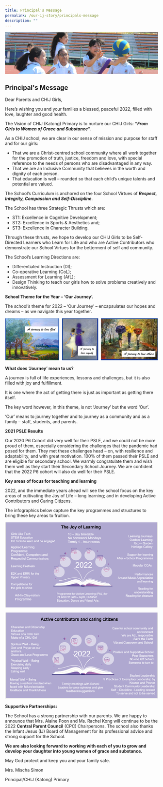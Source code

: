 ```yaml
---
title: Principal's Message
permalink: /our-ij-story/principals-message
description: ""
---
```

![](/images/subpage.jpg)


## Principal's Message

Dear Parents and CHIJ Girls,

  

Here’s wishing you and your families a blessed, peaceful 2022, filled with love, laughter and good health.

  

The Vision of CHIJ (Katong) Primary is to nurture our CHIJ Girls: **_“From Girls to Women of Grace and Substance”_**.

  

As a CHIJ school, we are clear in our sense of mission and purpose for staff and for our girls:

*   That we are a Christ-centred school community where all work together for the promotion of truth, justice, freedom and love, with special reference to the needs of persons who are disadvantaged in any way.
*   That we are an Inclusive Community that believes in the worth and dignity of each person.
*   That education is well – rounded so that each child’s unique talents and potential are valued.

  

The School’s Curriculum is anchored on the four School Virtues of **_Respect, Integrity, Compassion and Self-Discipline_**.

  

The School has three Strategic Thrusts which are:

*   ST1: Excellence in Cognitive Development;
*   ST2: Excellence in Sports & Aesthetics and;
*   ST3: Excellence in Character Building.

  

Through these thrusts, we hope to develop our CHIJ Girls to be Self-Directed Learners who Learn for Life and who are Active Contributors who demonstrate our School Virtues for the betterment of self and community.

  

The School’s Learning Directions are:

*   Differentiated Instruction (DI);
*   Co-operative Learning (CoL);
*   Assessment for Learning (AfL);
*   Design Thinking to teach our girls how to solve problems creatively and innovatively.

  

**School Theme for the Year – ‘Our Journey’.**

  

The school’s theme for 2022 – ‘Our Journey’ – encapsulates our hopes and dreams – as we navigate this year together.


![](/images/Our%20IJ%20Story/Principal's%20Message%201.png)

**What does ‘Journey’ mean to us?**

  

A journey is full of life experiences, lessons and challenges, but it is also filled with joy and fulfillment.

It is one where the act of getting there is just as important as getting there itself.

The key word however, in this theme, is not ‘Journey’ but the word ‘Our’.

‘Our’ means to journey together and to journey as a community and as a family – staff, students, and parents.

  

**2021 PSLE Results**

  

Our 2020 P6 Cohort did very well for their PSLE, and we could not be more proud of them, especially considering the challenges that the pandemic had posed for them. They met these challenges head – on, with resilience and adaptability, and with great motivation. 100% of them passed their PSLE and are eligible for secondary school. We warmly congratulate them and wish them well as they start their Secondary School Journey. We are confident that the 2022 P6 cohort will also do well for their PSLE.

  

**Key areas of focus for teaching and learning**

  

2022, and the immediate years ahead will see the school focus on the key areas of cultivating the Joy of Life – long learning; and in developing Active Contributors and Caring Citizens.

  

The infographics below capture the key programmes and structures to bring these key areas to fruition.

![](/images/Our%20IJ%20Story/The%20Joy%20of%20Learning.png)

![](/images/Our%20IJ%20Story/Active%20contributors%20and%20caring%20citizens.png)


**Supportive Partnerships:**

  

The School has a strong partnership with our parents. We are happy to announce that Mrs. Alaine Poon and Ms. Rachel Kong will continue to be the 2022 **Central Parent Council** (CPC) Chairpersons. The school also thanks the Infant Jesus (IJ) Board of Management for its professional advice and strong support for the School.

  

**We are also looking forward to working with each of you to grow and develop your daughter into young women of grace and substance.**

  

May God protect and keep you and your family safe.

Mrs. Mischa Simon

Principal/CHIJ (Katong) Primary